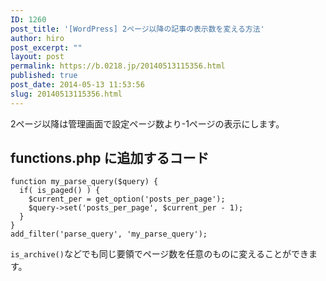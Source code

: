 ```yaml
---
ID: 1260
post_title: '[WordPress] 2ページ以降の記事の表示数を変える方法'
author: hiro
post_excerpt: ""
layout: post
permalink: https://b.0218.jp/20140513115356.html
published: true
post_date: 2014-05-13 11:53:56
slug: 20140513115356.html
---
```

2ページ以降は管理画面で設定ページ数より-1ページの表示にします。
<!--more-->
<h2>functions.php に追加するコード</h2>
<pre class="language-php"><code>function my_parse_query($query) {
  if( is_paged() ) {
    $current_per = get_option('posts_per_page');
    $query->set('posts_per_page', $current_per - 1);
  }
}
add_filter('parse_query', 'my_parse_query');</code></pre>

<code>is_archive()</code>などでも同じ要領でページ数を任意のものに変えることができます。